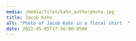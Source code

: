 ```yaml
---
media: /media/files/kahn_authorphoto.jpg
title: Jacob Kahn
alt: "Photo of Jacob Kahn in a floral shirt  "
date: 2022-05-05T17:56:00-0500
---
```

